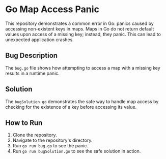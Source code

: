 # Go Map Access Panic

This repository demonstrates a common error in Go: panics caused by accessing non-existent keys in maps.  Maps in Go do not return default values upon access of a missing key; instead, they panic. This can lead to unexpected application crashes.

## Bug Description
The `bug.go` file shows how attempting to access a map with a missing key results in a runtime panic.

## Solution
The `bugSolution.go` demonstrates the safe way to handle map access by checking for the existence of a key before accessing its value.

## How to Run
1. Clone the repository.
2. Navigate to the repository's directory.
3. Run `go run bug.go` to see the panic.
4. Run `go run bugSolution.go` to see the safe solution in action. 